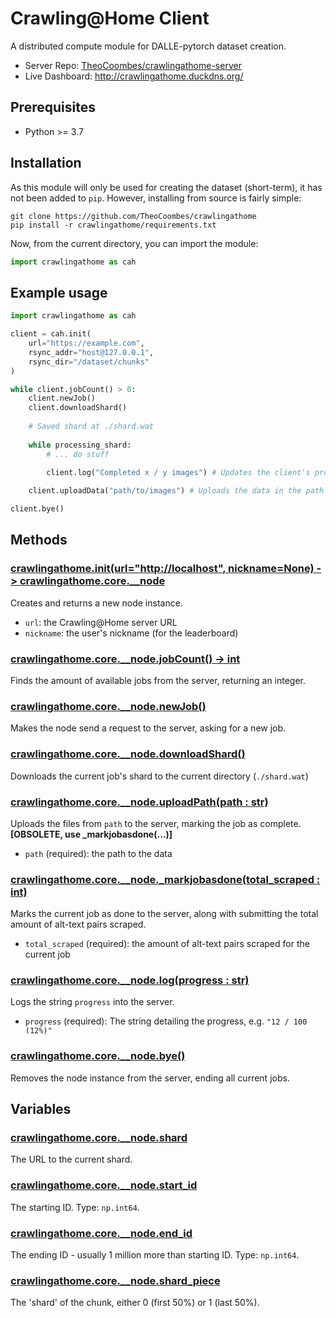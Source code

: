 # Crawling@Home Client
A distributed compute module for DALLE-pytorch dataset creation.
* Server Repo: [TheoCoombes/crawlingathome-server](https://github.com/TheoCoombes/crawlingathome-server)
* Live Dashboard: http://crawlingathome.duckdns.org/

## Prerequisites
* Python >= 3.7

## Installation
As this module will only be used for creating the dataset (short-term), it has not been added to `pip`. However, installing from source is fairly simple:
```
git clone https://github.com/TheoCoombes/crawlingathome
pip install -r crawlingathome/requirements.txt
```
Now, from the current directory, you can import the module:
```py
import crawlingathome as cah
```

## Example usage
```py
import crawlingathome as cah

client = cah.init(
    url="https://example.com",
    rsync_addr="host@127.0.0.1",
    rsync_dir="/dataset/chunks"
)

while client.jobCount() > 0:
    client.newJob()
    client.downloadShard()
    
    # Saved shard at ./shard.wat
    
    while processing_shard:
        # ... do stuff

        client.log("Completed x / y images") # Updates the client's progress to the server
    
    client.uploadData("path/to/images") # Uploads the data in the path and marks the job as complete

client.bye()
```

## Methods

### [crawlingathome.init(url="http://localhost", nickname=None) -> crawlingathome.core.__node](https://github.com/TheoCoombes/crawlingathome/blob/main/core.py#L21)
Creates and returns a new node instance.
* `url`: the Crawling@Home server URL
* `nickname`: the user's nickname (for the leaderboard)

### [crawlingathome.core.__node.jobCount() -> int](https://github.com/TheoCoombes/crawlingathome/blob/main/core.py#L61)
Finds the amount of available jobs from the server, returning an integer.

### [crawlingathome.core.__node.newJob()](https://github.com/TheoCoombes/crawlingathome/blob/main/core.py#L79)
Makes the node send a request to the server, asking for a new job.

### [crawlingathome.core.__node.downloadShard()](https://github.com/TheoCoombes/crawlingathome/blob/main/core.py#L100)
Downloads the current job's shard to the current directory (`./shard.wat`)

### [crawlingathome.core.__node.uploadPath(path : str)](https://github.com/TheoCoombes/crawlingathome/blob/main/core.py#L122)
Uploads the files from `path` to the server, marking the job as complete. **[OBSOLETE, use _markjobasdone(...)]**
* `path` (required): the path to the data

### [crawlingathome.core.__node._markjobasdone(total_scraped : int)](https://github.com/TheoCoombes/crawlingathome/blob/main/core.py#L154)
Marks the current job as done to the server, along with submitting the total amount of alt-text pairs scraped.
* `total_scraped` (required): the amount of alt-text pairs scraped for the current job

### [crawlingathome.core.__node.log(progress : str)](https://github.com/TheoCoombes/crawlingathome/blob/main/core.py#L167)
Logs the string `progress` into the server.
* `progress` (required): The string detailing the progress, e.g. `"12 / 100 (12%)"`

### [crawlingathome.core.__node.bye()](https://github.com/TheoCoombes/crawlingathome/blob/main/core.py#L181)
Removes the node instance from the server, ending all current jobs.

## Variables

### [crawlingathome.core.__node.shard](https://github.com/TheoCoombes/crawlingathome/blob/main/core.py#L92)
The URL to the current shard.

### [crawlingathome.core.__node.start_id](https://github.com/TheoCoombes/crawlingathome/blob/main/core.py#L93)
The starting ID. Type: `np.int64`.

### [crawlingathome.core.__node.end_id](https://github.com/TheoCoombes/crawlingathome/blob/main/core.py#L94)
The ending ID - usually 1 million more than starting ID. Type: `np.int64`.

### [crawlingathome.core.__node.shard_piece](https://github.com/TheoCoombes/crawlingathome/blob/main/core.py#L95)
The 'shard' of the chunk, either 0 (first 50%) or 1 (last 50%).
